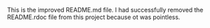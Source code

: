 This is the improved README.md file. I had successfully removed the README.rdoc file from this project because ot was pointless.
